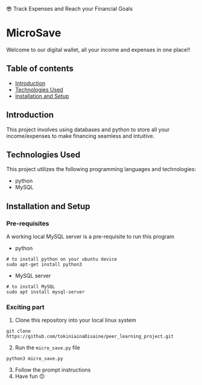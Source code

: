 😎 Track Expenses and Reach your Financial Goals

# MicroSave

Welcome to our digital wallet, all your income and expenses in one place!!

## Table of contents
- [Introduction](#introduction)
- [Technologies Used](#technologies-used)
- [Installation and Setup](#installation)


## Introduction

This project involves using databases and python to store all your income/expenses to make financing seamless and intuitive.

## Technologies Used

This project utilizes the following programming languages and technologies:
- python
- MySQL

## Installation and Setup

### Pre-requisites
A working local MySQL server is a pre-requisite to run this program

- python
```
# to install python on your ubuntu device
sudo apt-get install python3
```
- MySQL server
```
# to install MySQL
sudo apt install mysql-server
```

### Exciting part

1. Clone this repository into your local linux system 
```
git clone https://github.com/tokiniainaDisaine/peer_learning_project.git
```
2. Run the `micro_save.py` file
```
python3 micro_save.py
```
3. Follow the prompt instructions
4. Have fun 🙃